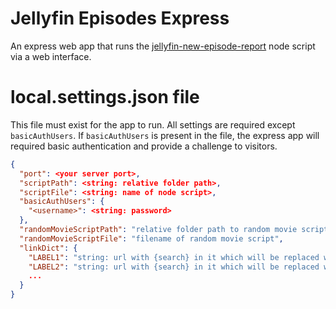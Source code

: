 # Jellyfin Episodes Express
An express web app that runs the [jellyfin-new-episode-report](https://github.com/jschnurer/jellyfin-new-episode-report) node script via a web interface.

# local.settings.json file
This file must exist for the app to run. All settings are required except `basicAuthUsers`. If `basicAuthUsers` is present in the file, the express app will required basic authentication and provide a challenge to visitors.

```json
{
  "port": <your server port>,
  "scriptPath": <string: relative folder path>,
  "scriptFile": <string: name of node script>,
  "basicAuthUsers": {
    "<username>": <string: password>
  },
  "randomMovieScriptPath": "relative folder path to random movie script",
  "randomMovieScriptFile": "filename of random movie script",
  "linkDict": {
    "LABEL1": "string: url with {search} in it which will be replaced with show and episode info",
    "LABEL2": "string: url with {search} in it which will be replaced with show and episode info",
    ...
  }
}
```